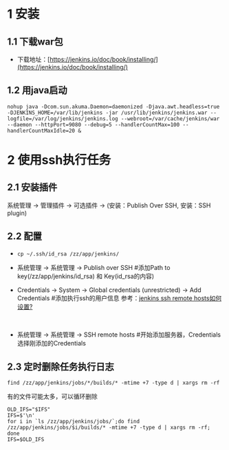 # 1 安装
## 1.1 下载war包
- 下载地址：[https://jenkins.io/doc/book/installing/](https://jenkins.io/doc/book/installing/)

## 1.2 用java启动
```
nohup java -Dcom.sun.akuma.Daemon=daemonized -Djava.awt.headless=true -DJENKINS_HOME=/var/lib/jenkins -jar /usr/lib/jenkins/jenkins.war --logfile=/var/log/jenkins/jenkins.log --webroot=/var/cache/jenkins/war --daemon --httpPort=9080 --debug=5 --handlerCountMax=100 --handlerCountMaxIdle=20 &
```

# 2 使用ssh执行任务
## 2.1 安装插件
系统管理 -> 管理插件 -> 可选插件 -> (安装：Publish Over SSH, 安装：SSH plugin)
## 2.2 配置
- `cp ~/.ssh/id_rsa /zz/app/jenkins/`

- 系统管理 -> 系统管理 -> Publish over SSH #添加Path to key(/zz/app/jenkins/id_rsa) 和 Key(id_rsa的内容)

- Credentials -> System -> Global credentials (unrestricted) -> Add Credentials #添加执行ssh的用户信息
  参考：[jenkins ssh remote hosts如何设置?](https://www.zhihu.com/question/63573975)

  ​


- 系统管理 -> 系统管理 -> SSH remote hosts #开始添加服务器，Credentials选择刚添加的Credentials

## 2.3 定时删除任务执行日志
```
find /zz/app/jenkins/jobs/*/builds/* -mtime +7 -type d | xargs rm -rf
```
有的文件可能太多，可以循环删除
```
OLD_IFS="$IFS"
IFS=$'\n' 
for i in `ls /zz/app/jenkins/jobs/`;do find /zz/app/jenkins/jobs/$i/builds/* -mtime +7 -type d | xargs rm -rf; done
IFS=$OLD_IFS
```